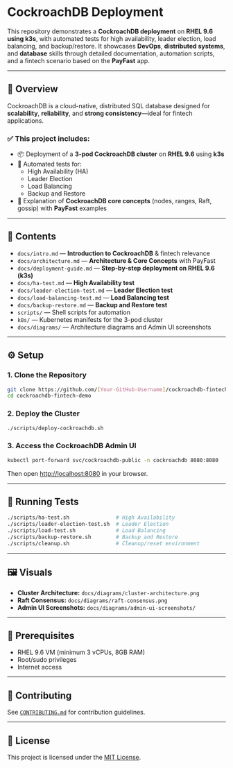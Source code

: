 # CockroachDB Deployment

This repository demonstrates a **CockroachDB deployment** on **RHEL 9.6 using k3s**, with automated tests for high availability, leader election, load balancing, and backup/restore. It showcases **DevOps**, **distributed systems**, and **database** skills through detailed documentation, automation scripts, and a fintech scenario based on the **PayFast** app.

---

## 📖 Overview

CockroachDB is a cloud-native, distributed SQL database designed for **scalability**, **reliability**, and **strong consistency**—ideal for fintech applications.

### ✅ This project includes:

- 📦 Deployment of a **3-pod CockroachDB cluster** on **RHEL 9.6** using **k3s**
- 🧪 Automated tests for:
  - High Availability (HA)
  - Leader Election
  - Load Balancing
  - Backup and Restore
- 📘 Explanation of **CockroachDB core concepts** (nodes, ranges, Raft, gossip) with **PayFast** examples

---

## 📁 Contents

- `docs/intro.md` — **Introduction to CockroachDB** & fintech relevance  
- `docs/architecture.md` — **Architecture & Core Concepts** with PayFast  
- `docs/deployment-guide.md` — **Step-by-step deployment on RHEL 9.6 (k3s)**  
- `docs/ha-test.md` — **High Availability test**  
- `docs/leader-election-test.md` — **Leader Election test**  
- `docs/load-balancing-test.md` — **Load Balancing test**  
- `docs/backup-restore.md` — **Backup and Restore test**  
- `scripts/` — Shell scripts for automation  
- `k8s/` — Kubernetes manifests for the 3-pod cluster  
- `docs/diagrams/` — Architecture diagrams and Admin UI screenshots  

---

## ⚙️ Setup

### 1. Clone the Repository

```bash
git clone https://github.com/[Your-GitHub-Username]/cockroachdb-fintech-demo
cd cockroachdb-fintech-demo
```

### 2. Deploy the Cluster

```bash
./scripts/deploy-cockroachdb.sh
```

### 3. Access the CockroachDB Admin UI

```bash
kubectl port-forward svc/cockroachdb-public -n cockroachdb 8080:8080
```

Then open [http://localhost:8080](http://localhost:8080) in your browser.

---

## 🚀 Running Tests

```bash
./scripts/ha-test.sh               # High Availability
./scripts/leader-election-test.sh  # Leader Election
./scripts/load-test.sh             # Load Balancing
./scripts/backup-restore.sh        # Backup and Restore
./scripts/cleanup.sh               # Cleanup/reset environment
```

---

## 🖼️ Visuals

- **Cluster Architecture:** `docs/diagrams/cluster-architecture.png`  
- **Raft Consensus:** `docs/diagrams/raft-consensus.png`  
- **Admin UI Screenshots:** `docs/diagrams/admin-ui-screenshots/`

---

## 🧰 Prerequisites

- RHEL 9.6 VM (minimum 3 vCPUs, 8GB RAM)
- Root/sudo privileges
- Internet access

---

## 🤝 Contributing

See [`CONTRIBUTING.md`](CONTRIBUTING.md) for contribution guidelines.

---

## 📄 License

This project is licensed under the [MIT License](LICENSE).
